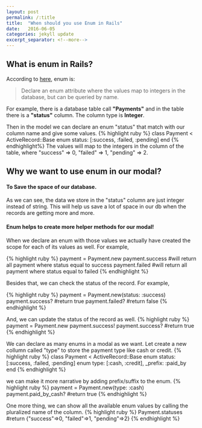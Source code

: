 ```yaml
---
layout: post
permalink: /:title
title:  "When should you use Enum in Rails"
date:   2016-06-05
categories: jekyll update
excerpt_separator: <!--more-->
---
```


## What is enum in Rails?
<!--more-->

According to [here](http://edgeapi.rubyonrails.org/classes/ActiveRecord/Enum.html), enum is:

> Declare an enum attribute where the values map to integers in the database, but can be queried by name.

For example, there is a database table call <b>"Payments"</b> and in the table there is a <b>"status"</b> column. The column type is <b>Integer</b>.

Then in the model we can declare an enum "status" that match with our column name and give some values.
 {% highlight ruby %}
 class Payment < ActiveRecord::Base
  enum status: [:success, :failed, :pending]
 end
 {% endhighlight%}
The values will map to the integers in the column of the table, where "success" => 0, "failed" => 1, "pending" => 2.

## Why we want to use enum in our modal?


#### To Save the space of our database.

  As we can see, the data we store in the "status" column are just integer instead of string. This will help us save a lot of space in our db when the records are getting more and more.

#### Enum helps to create more helper methods for our modal!

When we declare an enum with those values we actually have created the scope for each of its values as well. For example,

{% highlight ruby %}
payment = Payment.new
payment.success #will return all payment where status equal to success
payment.failed  #will return all payment where status equal to failed
{% endhighlight %}

Besides that, we can check the status of the record.
For example,

{% highlight ruby %}
payment = Payment.new(status: :success)
payment.success? #return true
payment.failed?  #return false
{% endhighlight %}

And, we can update the status of the record as well.
{% highlight ruby %}
payment = Payment.new
payment.success! 
payment.success? #return true
{% endhighlight %}

We can declare as many enums in a modal as we want. Let create a new collumn called "type" to store the payment type like cash or credit.
{% highlight ruby %}
 class Payment < ActiveRecord::Base
  enum status: [:success, :failed, :pending]
  enum type: [:cash, :credit], _prefix: :paid_by
 end
{% endhighlight %}

we can make it more narrative by adding prefix/suffix to the enum.
{% highlight ruby %}
  payment = Payment.new(type: :cash)
  payment.paid_by_cash? #return true
{% endhighlight %}

One more thing, we can show all the available enum values by calling the pluralized name of the column. 
{% highlight ruby %}
  Payment.statuses #return {"success"=>0, "failed"=>1, "pending"=>2}
{% endhighlight %}


